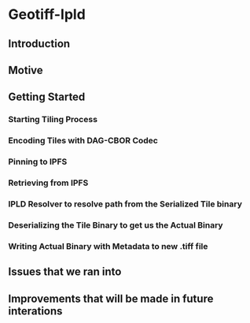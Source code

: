 # Geotiff-Ipld

## Introduction


## Motive


## Getting Started

### Starting Tiling Process

### Encoding Tiles with DAG-CBOR Codec

### Pinning to IPFS

### Retrieving from IPFS

### IPLD Resolver to resolve path from the Serialized Tile binary

### Deserializing the Tile Binary to get us the Actual Binary

### Writing Actual Binary with Metadata to new .tiff file


## Issues that we ran into

## Improvements that will be made in future interations



